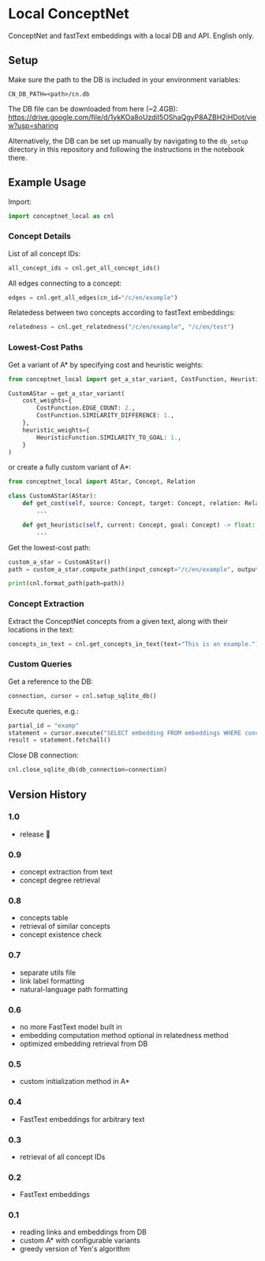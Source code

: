 # Local ConceptNet

ConceptNet and fastText embeddings with a local DB and API.
English only.

## Setup

Make sure the path to the DB is included in your environment variables:
```shell
CN_DB_PATH=<path>/cn.db
```

The DB file can be downloaded from here (~2.4GB):
https://drive.google.com/file/d/1ykKOa8oUzdiI5OShaQgyP8AZBH2iHDot/view?usp=sharing

Alternatively, the DB can be set up manually by navigating to the ```db_setup``` directory in this repository and following the instructions in the notebook there.

## Example Usage

Import:
```python
import conceptnet_local as cnl
```

### Concept Details

List of all concept IDs:
```python
all_concept_ids = cnl.get_all_concept_ids()
```

All edges connecting to a concept:
```python
edges = cnl.get_all_edges(cn_id="/c/en/example")
```

Relatedess between two concepts according to fastText embeddings:
```python
relatedness = cnl.get_relatedness("/c/en/example", "/c/en/test")
```

### Lowest-Cost Paths

Get a variant of A* by specifying cost and heuristic weights:
```python
from conceptnet_local import get_a_star_variant, CostFunction, HeuristicFunction

CustomAStar = get_a_star_variant(
    cost_weights={
        CostFunction.EDGE_COUNT: 2.,
        CostFunction.SIMILARITY_DIFFERENCE: 1.,
    },
    heuristic_weights={
        HeuristicFunction.SIMILARITY_TO_GOAL: 1.,
    }
)
```
or create a fully custom variant of A*:
```python
from conceptnet_local import AStar, Concept, Relation

class CustomAStar(AStar):
    def get_cost(self, source: Concept, target: Concept, relation: Relation, goal: Concept) -> float:
        ...

    def get_heuristic(self, current: Concept, goal: Concept) -> float:
        ...
```

Get the lowest-cost path:
```python
custom_a_star = CustomAStar()
path = custom_a_star.compute_path(input_concept="/c/en/example", output_concept="/c/en/test", print_time=True)

print(cnl.format_path(path=path))
```

### Concept Extraction

Extract the ConceptNet concepts from a given text, along with their locations in the text:
```python
concepts_in_text = cnl.get_concepts_in_text(text="This is an example.")
```

### Custom Queries

Get a reference to the DB:
```python
connection, cursor = cnl.setup_sqlite_db()
```

Execute queries, e.g.:
```python
partial_id = "examp"
statement = cursor.execute("SELECT embedding FROM embeddings WHERE concept_id LIKE '%?%'", (partial_id,))
result = statement.fetchall()
```

Close DB connection:
```python
cnl.close_sqlite_db(db_connection=connection)
```

## Version History

### 1.0
- release 🎉

### 0.9
- concept extraction from text
- concept degree retrieval

### 0.8
- concepts table
- retrieval of similar concepts
- concept existence check

### 0.7
- separate utils file
- link label formatting
- natural-language path formatting

### 0.6
- no more FastText model built in
- embedding computation method optional in relatedness method
- optimized embedding retrieval from DB

### 0.5
- custom initialization method in A*

### 0.4
- FastText embeddings for arbitrary text

### 0.3
- retrieval of all concept IDs

### 0.2
- FastText embeddings

### 0.1
- reading links and embeddings from DB
- custom A* with configurable variants
- greedy version of Yen's algorithm
